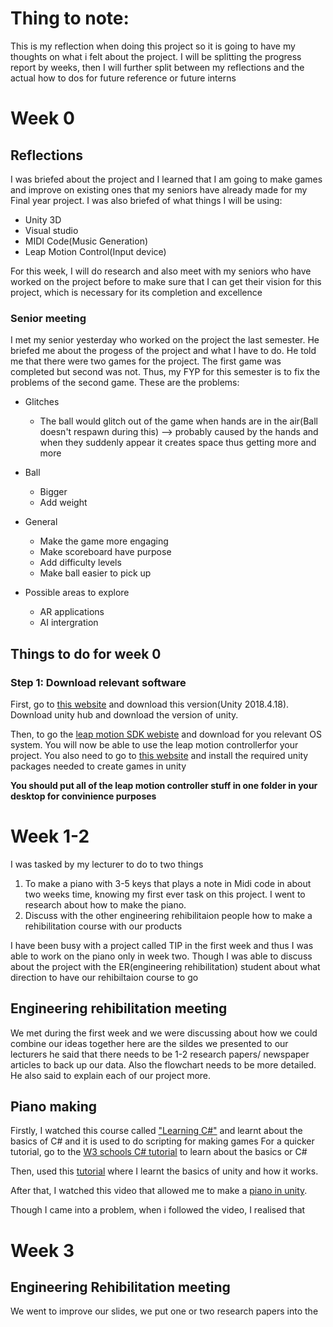 # Thing to note:
This is my reflection when doing this project so it is going to have my thoughts on what i felt about the project.
I will be splitting the progress report by weeks, then I will further split between my reflections and the actual how to dos for future reference or future interns

# Week 0
## Reflections
I was briefed about the project and I learned that I am going to make games and improve on existing ones that my seniors have already made for my Final year project.
 I was also briefed of what things I will be using:
 * Unity 3D
 * Visual studio
 * MIDI Code(Music Generation)
  * Leap Motion Control(Input device)

For this week, I will do research and also meet with my seniors who have worked on the project before to make sure that I can get their vision for this project, which is necessary for its completion and excellence

### Senior meeting
I met my senior yesterday who worked on the project the last semester. He briefed me about the progess of the project and what I have to do. He told me that there were two games for the project. The first game was completed but second was not. Thus, my FYP for this semester is to fix the problems of the second game.
These are the problems:
* Glitches
	* The ball would glitch out of the game when hands are in the air(Ball doesn't respawn during this) --> probably caused by the hands and when they suddenly appear it creates space thus getting more and more

* Ball       
	* Bigger
	* Add weight

* General
	* Make the game more engaging
	* Make scoreboard have purpose
	* Add difficulty levels
	* Make ball easier to pick up
* Possible areas to explore
	* AR applications
	* AI intergration
	
## Things to do for week 0
### Step 1: Download relevant software
First, go to [this website](https://unity3d.com/get-unity/download/archive) and download this version(Unity 2018.4.18). Download unity hub and download the version of unity.

Then, to go the [leap motion SDK webiste](https://developer.leapmotion.com/sdk-leap-motion-controller/) and download for you relevant OS system. You will now be able to use the leap motion controllerfor your project.
You also need to go to [this website](https://developer.leapmotion.com/unity) and install the required unity packages needed to create games in unity

**You should put all of the leap motion controller stuff in one folder in your desktop for convinience purposes**






# Week 1-2
I was tasked by my lecturer to do to two things 
1. To make a piano with 3-5 keys that plays a note in Midi code in about two weeks time, knowing my first ever task on this project. I went to research about how to make the piano.
2. Discuss with the other engineering rehibilitaion people how to make a rehibilitation course with our products

I have been busy with a project called TIP in the first week and thus I was able to work on the piano only in week two. Though I was able to discuss about the project with the ER(engineering rehibilitation) student about what direction to have our rehibiltaion course to go

## Engineering rehibilitation meeting
We met during the first week and we were discussing about how we could combine our ideas together here are the sildes we presented to our lecturers
he said that there needs to be 1-2 research papers/ newspaper articles to back up our data. Also the flowchart needs to be more detailed.
He also said to explain each of our project more.

## Piano making
Firstly, I watched this course called ["Learning C#"](https://www.linkedin.com/learning/learning-c-sharp-3/welcome?u=2122804) and learnt about the basics of C# and it is used to do scripting for making games
For a quicker tutorial, go to the [W3 schools C# tutorial](https://www.w3schools.com/cs/default.asp) to learn about the basics or C#


Then, used this [tutorial](https://learn.unity.com/project/roll-a-ball) where I learnt the basics of unity and how it works.

After that, I watched this video that allowed me to make a [piano in unity](https://www.youtube.com/watch?v=bkE1YSSdOLU).

Though I came into a problem, when i followed the video, I realised that 

# Week 3
## Engineering Rehibilitation meeting
We went to improve our slides, we put one or two research papers into the 
<!--stackedit_data:
eyJoaXN0b3J5IjpbNTU3OTQ4NDk3LC05NzQ3MDc3MjQsNjY0ND
M1MzM4LC0xNzgyNjI5MTk4LDQxMjQ3NzAyOCw2NTc0ODUxNjAs
LTEyODMwODk3NTUsLTEyMjAxNjQ3ODksNDcyMzMxMzU1LDk0MD
YzOTMyOSwxMzI2NTAxNzU0LC0xNjY5MzIzNDA3LC00NDgyNTQw
NDcsLTk3OTIyMjU3NywtODgzNjQwMSwtMTQ3MTcwMDI1NSwtNj
U4NjQ5NTUyLC0yMDA1Njc1MzgxLC0xOTQ4NTY4MjQ4LDQ2Mzk3
NDRdfQ==
-->
